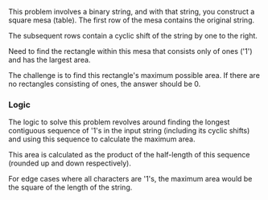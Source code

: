 This problem involves a binary string, and with that string, you construct a square mesa (table). The first row of the mesa contains the original string. 

The subsequent rows contain a cyclic shift of the string by one to the right. 

Need to find the rectangle within this mesa that consists only of ones ('1') and has the largest area. 

The challenge is to find this rectangle's maximum possible area. If there are no rectangles consisting of ones, the answer should be 0.

### Logic

The logic to solve this problem revolves around finding the longest contiguous sequence of '1's in the input string (including its cyclic shifts) and using this sequence to calculate the maximum area.

This area is calculated as the product of the half-length of this sequence (rounded up and down respectively). 

For edge cases where all characters are '1's, the maximum area would be the square of the length of the string.